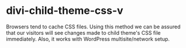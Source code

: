 # divi-child-theme-css-v
Browsers tend to cache CSS files. Using this method we can be assured that our visitors will see changes made to child theme's CSS file immediately. Also, it works with WordPress multisite/network setup.
